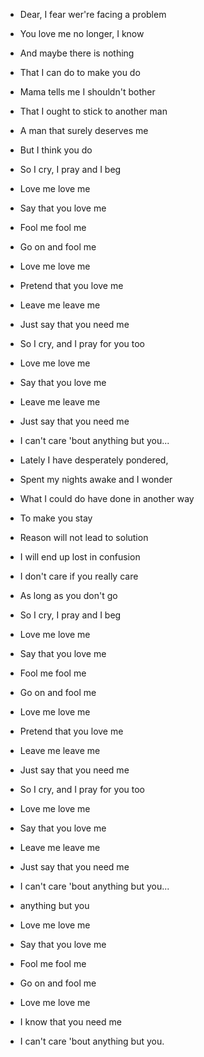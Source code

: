 - Dear, I fear wer're facing a problem
- You love me no longer, I know
- And maybe there is nothing
- That I can do to make you do
- Mama tells me I shouldn't bother
- That I ought to stick to another man
- A man that surely deserves me
- But I think you do


- So I cry, I pray and I beg


- Love me love me
- Say that you love me
- Fool me fool me
- Go on and fool me
- Love me love me
- Pretend that you love me
- Leave me leave me
- Just say that you need me
- So I cry, and I pray for you too
- Love me love me
- Say that you love me
- Leave me leave me
- Just say that you need me
- I can't care 'bout anything but you...


- Lately I have desperately pondered,
- Spent my nights awake and I wonder
- What I could do have done in another way
- To make you stay
- Reason will not lead to solution
- I will end up lost in confusion
- I don't care if you really care
- As long as you don't go


- So I cry, I pray and I beg


- Love me love me
- Say that you love me
- Fool me fool me
- Go on and fool me
- Love me love me
- Pretend that you love me
- Leave me leave me
- Just say that you need me


- So I cry, and I pray for you too


- Love me love me
- Say that you love me
- Leave me leave me
- Just say that you need me
- I can't care 'bout anything but you...
- anything but you


- Love me love me
- Say that you love me
- Fool me fool me
- Go on and fool me
- Love me love me
- I know that you need me
- I can't care 'bout anything but you.